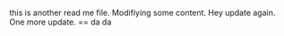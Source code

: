 this is another read me file. Modifiying some content. 
Hey update again. 
One more update. ==
da da 
